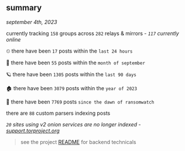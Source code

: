 
## summary
_september 4th, 2023_

currently tracking `158` groups across `282` relays & mirrors - _`117` currently online_

⏲ there have been `17` posts within the `last 24 hours`

🦈 there have been `55` posts within the `month of september`

🪐 there have been `1305` posts within the `last 90 days`

🏚 there have been `3079` posts within the `year of 2023`

🦕 there have been `7769` posts `since the dawn of ransomwatch`

there are `88` custom parsers indexing posts

_`20` sites using v2 onion services are no longer indexed - [support.torproject.org](https://support.torproject.org/onionservices/v2-deprecation/)_

> see the project [README](https://github.com/joshhighet/ransomwatch#ransomwatch--) for backend technicals
